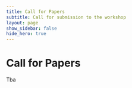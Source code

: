 ```yaml
---
title: Call for Papers
subtitle: Call for submission to the workshop
layout: page
show_sidebar: false
hide_hero: true
---
```


# Call for Papers

Tba